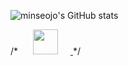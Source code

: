 ![minseojo's GitHub stats](https://github-readme-stats.vercel.app/api?username=minseojo&show_icons=true&theme=vue)

/*
<a href="https://velog.io/@minseojo">
    <img 
        src="http://img.shields.io/badge/-velog-21232222?style=flat&logo=&link=https://velog.io/@minseojo"
        style="height : 40px; margin-left : 20px; margin-right : 20px;"/>
</a>
*/
